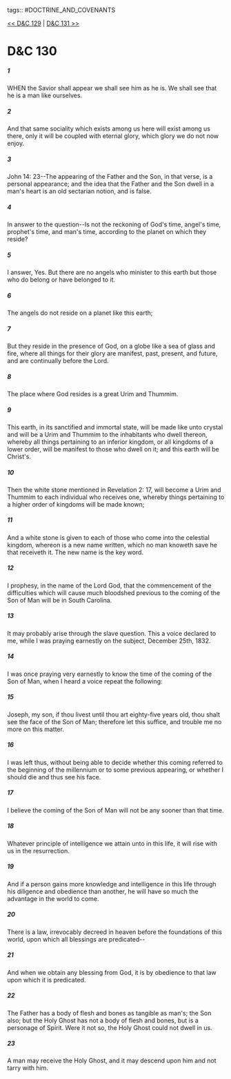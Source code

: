 tags:: #DOCTRINE_AND_COVENANTS

[<< D&C 129](DOCTRINE_AND_COVENANTS/D&C_129.md) | [D&C 131 >>](DOCTRINE_AND_COVENANTS/D&C_131.md)

# D&C 130

##### 1

WHEN the Savior shall appear we shall see him as he is. We shall see that he is a man like ourselves.

##### 2

And that same sociality which exists among us here will exist among us there, only it will be coupled with eternal glory, which glory we do not now enjoy.

##### 3

John 14: 23--The appearing of the Father and the Son, in that verse, is a personal appearance; and the idea that the Father and the Son dwell in a man's heart is an old sectarian notion, and is false.

##### 4

In answer to the question--Is not the reckoning of God's time, angel's time, prophet's time, and man's time, according to the planet on which they reside?

##### 5

I answer, Yes. But there are no angels who minister to this earth but those who do belong or have belonged to it.

##### 6

The angels do not reside on a planet like this earth;

##### 7

But they reside in the presence of God, on a globe like a sea of glass and fire, where all things for their glory are manifest, past, present, and future, and are continually before the Lord.

##### 8

The place where God resides is a great Urim and Thummim.

##### 9

This earth, in its sanctified and immortal state, will be made like unto crystal and will be a Urim and Thummim to the inhabitants who dwell thereon, whereby all things pertaining to an inferior kingdom, or all kingdoms of a lower order, will be manifest to those who dwell on it; and this earth will be Christ's.

##### 10

Then the white stone mentioned in Revelation 2: 17, will become a Urim and Thummim to each individual who receives one, whereby things pertaining to a higher order of kingdoms will be made known;

##### 11

And a white stone is given to each of those who come into the celestial kingdom, whereon is a new name written, which no man knoweth save he that receiveth it. The new name is the key word.

##### 12

I prophesy, in the name of the Lord God, that the commencement of the difficulties which will cause much bloodshed previous to the coming of the Son of Man will be in South Carolina.

##### 13

It may probably arise through the slave question. This a voice declared to me, while I was praying earnestly on the subject, December 25th, 1832.

##### 14

I was once praying very earnestly to know the time of the coming of the Son of Man, when I heard a voice repeat the following:

##### 15

Joseph, my son, if thou livest until thou art eighty-five years old, thou shalt see the face of the Son of Man; therefore let this suffice, and trouble me no more on this matter.

##### 16

I was left thus, without being able to decide whether this coming referred to the beginning of the millennium or to some previous appearing, or whether I should die and thus see his face.

##### 17

I believe the coming of the Son of Man will not be any sooner than that time.

##### 18

Whatever principle of intelligence we attain unto in this life, it will rise with us in the resurrection.

##### 19

And if a person gains more knowledge and intelligence in this life through his diligence and obedience than another, he will have so much the advantage in the world to come.

##### 20

There is a law, irrevocably decreed in heaven before the foundations of this world, upon which all blessings are predicated--

##### 21

And when we obtain any blessing from God, it is by obedience to that law upon which it is predicated.

##### 22

The Father has a body of flesh and bones as tangible as man's; the Son also; but the Holy Ghost has not a body of flesh and bones, but is a personage of Spirit. Were it not so, the Holy Ghost could not dwell in us.

##### 23

A man may receive the Holy Ghost, and it may descend upon him and not tarry with him.
